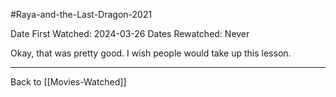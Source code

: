 #Raya-and-the-Last-Dragon-2021

Date First Watched:  2024-03-26
Dates Rewatched:  Never

Okay, that was pretty good.  I wish people would take up this lesson.

---
Back to [[Movies-Watched]]